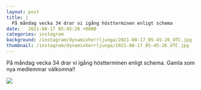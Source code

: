 ```yaml
---
layout: post
title: |
  På måndag vecka 34 drar vi igång höstterminen enligt schema
date:   2021-08-17 05:45:26 +0000
categories: instagram
background: /instagram/dynamixherrljunga/2021-08-17_05-45-26_UTC.jpg
thumbnail: /instagram/dynamixherrljunga/2021-08-17_05-45-26_UTC.jpg
---
```

På måndag vecka 34 drar vi igång höstterminen enligt schema. Gamla som nya medlemmar välkomna!!



<img src='/www-dynamix-herrljunga/instagram/dynamixherrljunga/2021-08-17_05-45-26_UTC.jpg' class='img-fluid' />
